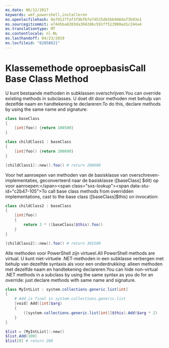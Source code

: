 ```yaml
---
ms.date: 06/12/2017
keywords: wmf,powershell,installeren
ms.openlocfilehash: 0e79127faf3f9bf6fe7d525db5bb946daf3b93e1
ms.sourcegitcommit: e7445ba8203da304286c591ff513900ad1c244a4
ms.translationtype: MT
ms.contentlocale: nl-NL
ms.lasthandoff: 04/23/2019
ms.locfileid: "62058621"
---
```

# <a name="call-base-class-method"></a><span data-ttu-id="c2b47-102">Klassemethode oproepbasis</span><span class="sxs-lookup"><span data-stu-id="c2b47-102">Call Base Class Method</span></span>

<span data-ttu-id="c2b47-103">U kunt bestaande methoden in subklassen overschrijven.</span><span class="sxs-lookup"><span data-stu-id="c2b47-103">You can override existing methods in subclasses.</span></span> <span data-ttu-id="c2b47-104">U doet dit door methoden met behulp van dezelfde naam en handtekening te declareren:</span><span class="sxs-lookup"><span data-stu-id="c2b47-104">To do this, declare methods by using the same name and signature:</span></span>

```powershell
class baseClass
{
    [int]foo() {return 100500}
}

class childClass1 : baseClass
{
    [int]foo() {return 200600}
}

[childClass1]::new().foo() # return 200600
```

<span data-ttu-id="c2b47-105">Voor het aanroepen van methoden van de basisklasse van overschreven-implementaties, geconverteerd naar de basisklasse ([baseClass] $dit) op voor aanroepen:</span><span class="sxs-lookup"><span data-stu-id="c2b47-105">To call base class methods from overridden implementations, cast to the base class ([baseClass]$this) on invocation:</span></span>

```powershell
class childClass2 : baseClass
{
    [int]foo()
    {
        return 3 * ([baseClass]$this).foo()
    }
}

[childClass2]::new().foo() # return 301500
```

<span data-ttu-id="c2b47-106">Alle methoden voor PowerShell zijn virtueel.</span><span class="sxs-lookup"><span data-stu-id="c2b47-106">All PowerShell methods are virtual.</span></span> <span data-ttu-id="c2b47-107">U kunt niet-virtuele .NET-methoden in een subklasse verbergen met behulp van dezelfde syntaxis als voor een onderdrukking: alleen methoden met dezelfde naam en handtekening declareren.</span><span class="sxs-lookup"><span data-stu-id="c2b47-107">You can hide non-virtual .NET methods in a subclass by using the same syntax as you do for an override: just declare methods with same name and signature.</span></span>

```powershell
class MyIntList : system.collections.generic.list[int]
{
    # Add is final in system.collections.generic.list
    [void] Add([int]$arg)
    {
        ([system.collections.generic.list[int]]$this).Add($arg * 2)
    }
}

$list = [MyIntList]::new()
$list.Add(100)
$list[0] # return 200
```

